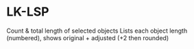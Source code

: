 # LK-LSP
Count &amp; total length of selected objects  Lists each object length (numbered), shows original + adjusted (+2 then rounded)
